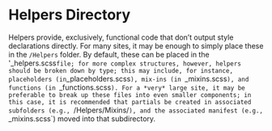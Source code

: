 # Helpers Directory

Helpers provide, exclusively, functional code that don’t output style declarations directly. For many sites, it may be enough to simply place these in the `/Helpers` folder. By default, these can be placed in the '_helpers.scss` file; for more complex structures, however, helpers should be broken down by type; this may include, for instance, placeholders (in `_placeholders.scss`), mix-ins (in `_mixins.scss`), and functions (in `_functions.scss`). For a *very* large site, it may be preferable to break up these files into even smaller components; in this case, it is recommended that partials be created in associated subfolders (e.g., `/Helpers/Mixins/`), and the associated manifest (e.g., `_mixins.scss`) moved into that subdirectory.




